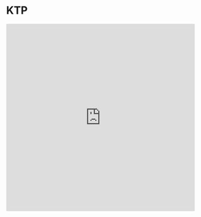 # KTP

<iframe src='https://www.photopea.com#%7B%22files%22%3A%5B%22https%3A%2F%2Fwww.photopea.com%2Fapi%2Fimg2%2Fpug.png%22%5D%2C%22environment%22%3A%7B%7D%7D' style="border:none; width:100%; height:500px;"></iframe>
